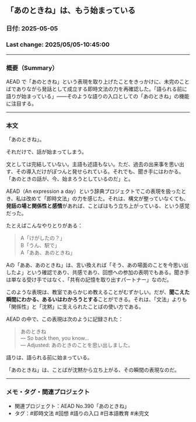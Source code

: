 ## 「あのときね」は、もう始まっている

### 日付: 2025-05-05

### Last change: 2025/05/05-10:45:00

---

### 概要（Summary）

AEAD で「あのときね」という表現を取り上げたことをきっかけに、未完のことばでありながら発話として成立する即時文法の力を再確認した。「語られる前に語りが始まっている」——そのような語りの入口としての「あのときね」の機能に注目する。

---

### 本文

「あのときね」。

それだけで、話が始まってしまう。

文としては完結していない。主語も述語もない。ただ、過去の出来事を思い出す、その導入だけがぽつんと発せられている。それでも、聞き手にはわかる。「あのときの話が、今、始まろうとしているのだ」と。

AEAD（An expression a day）という辞典プロジェクトでこの表現を扱ったとき、私は改めて「即時文法」の力を感じた。それは、構文が整っていなくても、**発話の場と関係性と感情**があれば、ことばはもう立ち上がっている、という感覚だった。

たとえばこんなやりとりがある：

> A「けがしたの？」  
> B「うん、駅で」  
> A「ああ、あのときね」

Aの「ああ、あのときね」は、言い換えれば「そう、あの場面のことを今思い出したよ」という確認であり、共感であり、回想への参加の表明でもある。聞き手は単なる受け手ではなく、「共有の記憶を取り出すパートナー」なのだ。

このような表現は、教室であらかじめ教えることがむずかしい。だが、**聞こえた瞬間にわかる、あるいはわかろうとする**ことができる。それは、「文法」よりも「関係性」と「沈黙」に支えられたことばの使い方である。

AEAD の中で、この表現は次のように記録された：

> あのときね  
> — So back then, you know...  
> — Adjusted: あのときのことを思い出しました。  

語りは、語られる前に始まっている。

「あのときね」は、ことばが沈黙から立ち上がる、その瞬間の表現なのだ。

---

### メモ・タグ・関連プロジェクト

- 関連プロジェクト：AEAD No.390「あのときね」  
- タグ：#即時文法 #回想 #語りの入口 #日本語教育 #未完文

